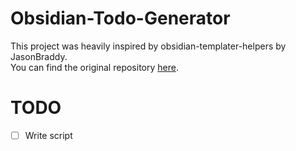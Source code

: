 # Obsidian-Todo-Generator
This project was heavily inspired by obsidian-templater-helpers by JasonBraddy.  
You can find the original repository [here](https://github.com/JasonBraddy/obsidian-templater-helpers).

# TODO
- [ ] Write script
